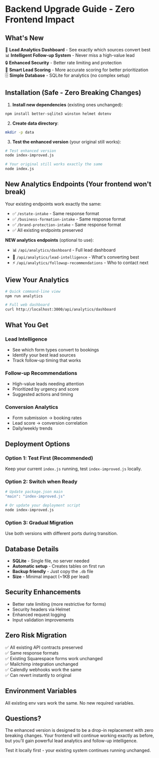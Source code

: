 # Backend Upgrade Guide - Zero Frontend Impact

## What's New
🎯 **Lead Analytics Dashboard** - See exactly which sources convert best  
📊 **Intelligent Follow-up System** - Never miss a high-value lead  
🔒 **Enhanced Security** - Better rate limiting and protection  
📝 **Smart Lead Scoring** - More accurate scoring for better prioritization  
🗄️ **Simple Database** - SQLite for analytics (no complex setup)

## Installation (Safe - Zero Breaking Changes)

1. **Install new dependencies** (existing ones unchanged):
```bash
npm install better-sqlite3 winston helmet dotenv
```

2. **Create data directory**:
```bash
mkdir -p data
```

3. **Test the enhanced version** (your original still works):
```bash
# Test enhanced version
node index-improved.js

# Your original still works exactly the same
node index.js
```

## New Analytics Endpoints (Your frontend won't break)

Your existing endpoints work exactly the same:
- ✅ `/estate-intake` - Same response format
- ✅ `/business-formation-intake` - Same response format  
- ✅ `/brand-protection-intake` - Same response format
- ✅ All existing endpoints preserved

**NEW analytics endpoints** (optional to use):
- 📊 `/api/analytics/dashboard` - Full lead dashboard
- 🎯 `/api/analytics/lead-intelligence` - What's converting best
- ⚡ `/api/analytics/followup-recommendations` - Who to contact next

## View Your Analytics

```bash
# Quick command-line view
npm run analytics

# Full web dashboard  
curl http://localhost:3000/api/analytics/dashboard
```

## What You Get

### Lead Intelligence
- See which form types convert to bookings
- Identify your best lead sources
- Track follow-up timing that works

### Follow-up Recommendations  
- High-value leads needing attention
- Prioritized by urgency and score
- Suggested actions and timing

### Conversion Analytics
- Form submission → booking rates
- Lead score → conversion correlation
- Daily/weekly trends

## Deployment Options

### Option 1: Test First (Recommended)
Keep your current `index.js` running, test `index-improved.js` locally.

### Option 2: Switch when Ready
```bash
# Update package.json main
"main": "index-improved.js"

# Or update your deployment script
node index-improved.js
```

### Option 3: Gradual Migration
Use both versions with different ports during transition.

## Database Details

- **SQLite** - Single file, no server needed
- **Automatic setup** - Creates tables on first run  
- **Backup friendly** - Just copy the `.db` file
- **Size** - Minimal impact (~1KB per lead)

## Security Enhancements

- Better rate limiting (more restrictive for forms)
- Security headers via Helmet
- Enhanced request logging
- Input validation improvements

## Zero Risk Migration

✅ All existing API contracts preserved  
✅ Same response formats  
✅ Existing Squarespace forms work unchanged  
✅ Mailchimp integration unchanged  
✅ Calendly webhooks work the same  
✅ Can revert instantly to original

## Environment Variables

All existing env vars work the same. No new required variables.

## Questions?

The enhanced version is designed to be a drop-in replacement with zero breaking changes. Your frontend will continue working exactly as before, but you'll gain powerful lead analytics and follow-up intelligence.

Test it locally first - your existing system continues running unchanged.